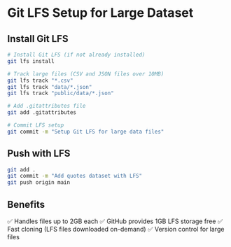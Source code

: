 # Git LFS Setup for Large Dataset

## Install Git LFS
```bash
# Install Git LFS (if not already installed)
git lfs install

# Track large files (CSV and JSON files over 10MB)
git lfs track "*.csv"
git lfs track "data/*.json"
git lfs track "public/data/*.json"

# Add .gitattributes file
git add .gitattributes

# Commit LFS setup
git commit -m "Setup Git LFS for large data files"
```

## Push with LFS
```bash
git add .
git commit -m "Add quotes dataset with LFS"
git push origin main
```

## Benefits
✅ Handles files up to 2GB each
✅ GitHub provides 1GB LFS storage free
✅ Fast cloning (LFS files downloaded on-demand)
✅ Version control for large files